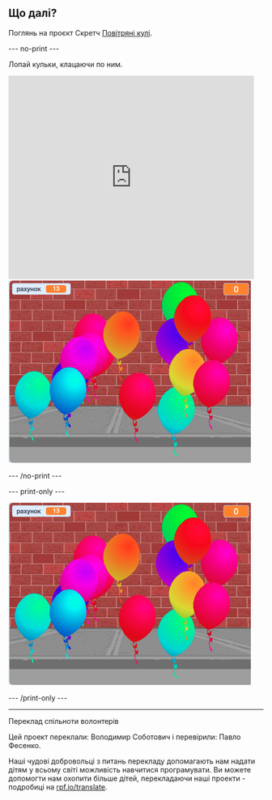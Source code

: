 ## Що далі?

Поглянь на проєкт Скретч [Повітряні кулі](https://projects.raspberrypi.org/uk-UA/projects/balloons).

--- no-print ---

Лопай кульки, клацаючи по ним.

<div class="scratch-preview">
  <iframe allowtransparency="true" width="485" height="402" src="https://scratch.mit.edu/projects/embed/299206746/?autostart=false" frameborder="0" scrolling="no"></iframe>
  <img src="images/balloons-final.png">
</div>

--- /no-print ---

--- print-only ---

![завершений проєкт](images/balloons-final.png)

--- /print-only ---


***
Переклад спільноти волонтерів

Цей проект переклали: Володимир Соботович і перевірили: Павло Фесенко.

Наші чудові добровольці з питань перекладу допомагають нам надати дітям у всьому світі можливість навчитися програмувати. Ви можете допомогти нам охопити більше дітей, перекладаючи наші проекти - подробиці на [rpf.io/translate](https://rpf.io/translate).